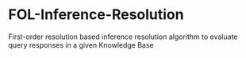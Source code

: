# FOL-Inference-Resolution
First-order resolution based inference resolution algorithm to evaluate query responses in a given Knowledge Base
